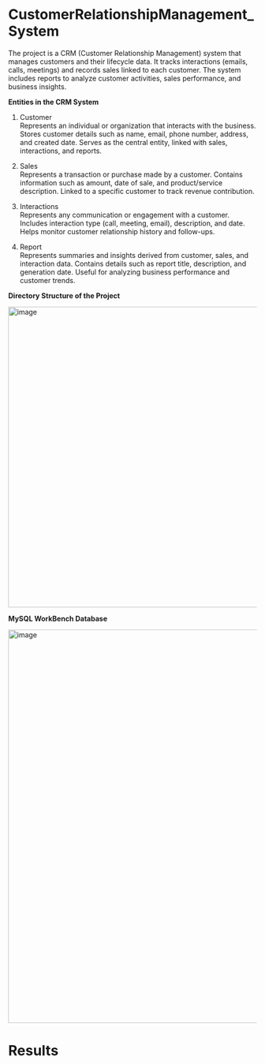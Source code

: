 # CustomerRelationshipManagement_System

The project is a CRM (Customer Relationship Management) system that manages customers and their lifecycle data. It tracks interactions (emails, calls, meetings) and records sales linked to each customer.
The system includes reports to analyze customer activities, sales performance, and business insights.

**Entities in the CRM System**

1. Customer  
Represents an individual or organization that interacts with the business.
Stores customer details such as name, email, phone number, address, and created date.
Serves as the central entity, linked with sales, interactions, and reports.

2. Sales  
Represents a transaction or purchase made by a customer.
Contains information such as amount, date of sale, and product/service description.
Linked to a specific customer to track revenue contribution.

3. Interactions  
Represents any communication or engagement with a customer.
Includes interaction type (call, meeting, email), description, and date.
Helps monitor customer relationship history and follow-ups.

4. Report  
Represents summaries and insights derived from customer, sales, and interaction data.
Contains details such as report title, description, and generation date.
Useful for analyzing business performance and customer trends.

**Directory Structure of the Project**  

<img width="791" height="610" alt="image" src="https://github.com/user-attachments/assets/09bfb6ca-22d2-4447-bc02-a3eff5862549" />


**MySQL WorkBench Database**    

<img width="1200" height="798" alt="image" src="https://github.com/user-attachments/assets/20a37bda-0970-43ac-b5cb-3fdec233ca2b" />


# Results
